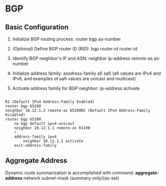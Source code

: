 # BGP
## Basic Configuration

1. Initialize BGP routing process: router bgp as-number

2. (Optional) Define BGP router ID (RID): bgp router-id router-id

3. Identify BGP neighbor's IP and ASN: neighbor ip-address remote-as as-number

4. Initialize address family: assdress-family afi safi (afi values are IPv4 and IPv6, and examples
of safi values are unicast and multicast)

5. Activate address family for BGP neighbor: ip-address activate

```

R1 (Default IPv4 Address-Family Enabled)
router bgp 65100
neighbor 10.12.1.2 remote-as 65200R2 (Default IPv4 Address-Family Disabled)
router bgp 65200
    no bgp default ipv4-unicast
    neighbor 10.12.1.1 remote-as 65100
    !
    address-family ipv4
        neighbor 10.12.1.1 activate
    exit-address-family

```

## Aggregate Address

Dynamic route summarization is accomplished with command: **aggregate-address** network subnet-mask (summary-only)(as-set)